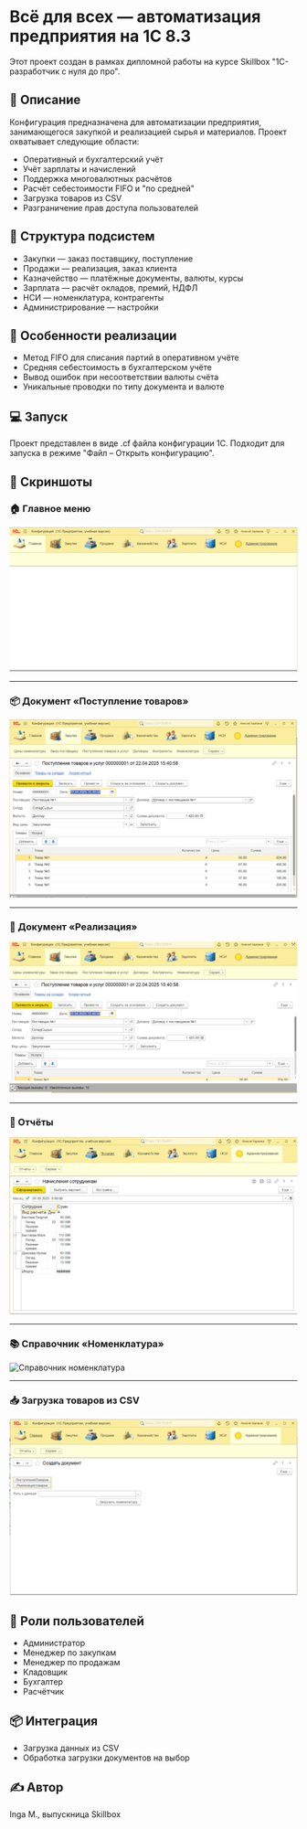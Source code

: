 # Всё для всех — автоматизация предприятия на 1С 8.3

Этот проект создан в рамках дипломной работы на курсе Skillbox "1С-разработчик с нуля до про".

## 📌 Описание
Конфигурация предназначена для автоматизации предприятия, занимающегося закупкой и реализацией сырья и материалов. Проект охватывает следующие области:

- Оперативный и бухгалтерский учёт
- Учёт зарплаты и начислений
- Поддержка многовалютных расчётов
- Расчёт себестоимости FIFO и "по средней"
- Загрузка товаров из CSV
- Разграничение прав доступа пользователей

## 🧩 Структура подсистем

- Закупки — заказ поставщику, поступление
- Продажи — реализация, заказ клиента
- Казначейство — платёжные документы, валюты, курсы
- Зарплата — расчёт окладов, премий, НДФЛ
- НСИ — номенклатура, контрагенты
- Администрирование — настройки

## 🧠 Особенности реализации

- Метод FIFO для списания партий в оперативном учёте
- Средняя себестоимость в бухгалтерском учёте
- Вывод ошибок при несоответствии валюты счёта
- Уникальные проводки по типу документа и валюте

## 💻 Запуск
Проект представлен в виде .cf файла конфигурации 1С. Подходит для запуска в режиме "Файл – Открыть конфигурацию".

## 📸 Скриншоты

### 🏠 Главное меню
![Главное меню](main_menu.png)

---

### 📦 Документ «Поступление товаров»
![Поступление товаров](form_postuplenie.png)

---

### 📄 Документ «Реализация»
![Документ реализации](form_dokumenta.png)

---

### 🧾 Отчёты
![Отчёты](Otchoti.png)

---

### 📚 Справочник «Номенклатура»
![Справочник номенклатура](spravochnik_nomenklatura.png)

---

### 📥 Загрузка товаров из CSV
![Загрузка из CSV](Zagruzka_iz_csv.png)

## 🔐 Роли пользователей
- Администратор
- Менеджер по закупкам
- Менеджер по продажам
- Кладовщик
- Бухгалтер
- Расчётчик

## 📦 Интеграция
- Загрузка данных из CSV
- Обработка загрузки документов на выбор

## ✍️ Автор
Inga М., выпускница Skillbox